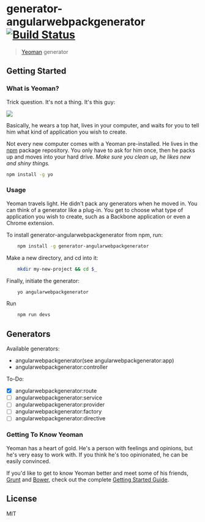 # generator-angularwebpackgenerator [![Build Status](https://travis-ci.org/brenodouglas/angularwebpackgenerator.svg)](https://travis-ci.org/brenodouglas/angularwebpackgenerator)

> [Yeoman](http://yeoman.io) generator


## Getting Started

### What is Yeoman?

Trick question. It's not a thing. It's this guy:

![](http://i.imgur.com/JHaAlBJ.png)

Basically, he wears a top hat, lives in your computer, and waits for you to tell him what kind of application you wish to create.

Not every new computer comes with a Yeoman pre-installed. He lives in the [npm](https://npmjs.org) package repository. You only have to ask for him once, then he packs up and moves into your hard drive. *Make sure you clean up, he likes new and shiny things.*

```bash
npm install -g yo
```

### Usage

Yeoman travels light. He didn't pack any generators when he moved in. You can think of a generator like a plug-in. You get to choose what type of application you wish to create, such as a Backbone application or even a Chrome extension.

To install generator-angularwebpackgenerator from npm, run:

```bash
    npm install -g generator-angularwebpackgenerator
```

Make a new directory, and cd into it:
```bash
    mkdir my-new-project && cd $_
```

Finally, initiate the generator:

```bash
    yo angularwebpackgenerator
```

Run
```bash
    npm run devs 
```


## Generators
Available generators:

* angularwebpackgenerator(see angularwebpackgenerator:app)
* angularwebpackgenerator:controller

To-Do:

- [x] angularwebpackgenerator:route
- [ ] angularwebpackgenerator:service
- [ ] angularwebpackgenerator:provider
- [ ] angularwebpackgenerator:factory
- [ ] angularwebpackgenerator:directive

### Getting To Know Yeoman

Yeoman has a heart of gold. He's a person with feelings and opinions, but he's very easy to work with. If you think he's too opinionated, he can be easily convinced.

If you'd like to get to know Yeoman better and meet some of his friends, [Grunt](http://gruntjs.com) and [Bower](http://bower.io), check out the complete [Getting Started Guide](https://github.com/yeoman/yeoman/wiki/Getting-Started).


## License

MIT

